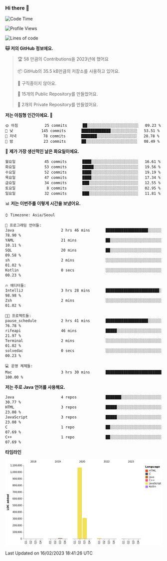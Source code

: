 ### Hi there 👋

<!--
**otm0937/otm0937** is a ✨ _special_ ✨ repository because its `README.md` (this file) appears on your GitHub profile.

Here are some ideas to get you started:

- 🔭 I’m currently working on ...
- 🌱 I’m currently learning ...
- 👯 I’m looking to collaborate on ...
- 🤔 I’m looking for help with ...
- 💬 Ask me about ...
- 📫 How to reach me: ...
- 😄 Pronouns: ...
- ⚡ Fun fact: ...
-->

  <!--START_SECTION:waka-->
![Code Time](http://img.shields.io/badge/Code%20Time-926%20hrs%2016%20mins-blue)

![Profile Views](http://img.shields.io/badge/Profile%20Views-6-blue)

![Lines of code](https://img.shields.io/badge/%EC%A0%80%EB%8A%94%20%EC%97%AC%ED%83%9C%EA%B9%8C%EC%A7%80%20-1%20Million%20%EC%A4%84%EC%9D%98%20%EC%BD%94%EB%93%9C%EB%A5%BC%20%EC%9E%91%EC%84%B1%ED%96%88%EC%96%B4%EC%9A%94.-blue)

**🐱 저의 GitHub 정보에요.** 

> 🏆 58 만큼의 Contributions을 2023년에 했어요
 > 
> 📦 GitHub의 35.5 kB만큼의 저장소를 사용하고 있어요. 
 > 
> 🚫 구직중이지 않아요.
 > 
> 📜 15개의 Public Repository를 만들었어요. 
 > 
> 🔑 2개의 Private Repository를 만들었어요.  
 > 
**저는 아침형 인간이에요. 🐤** 

```text
🌞 아침            25 commits       ██░░░░░░░░░░░░░░░░░░░░░░░   09.23 % 
🌆 낮　           145 commits       █████████████░░░░░░░░░░░░   53.51 % 
🌃 저녁            78 commits       ███████░░░░░░░░░░░░░░░░░░   28.78 % 
🌙 밤　            23 commits       ██░░░░░░░░░░░░░░░░░░░░░░░   08.49 % 

```
📅 **제가 가장 생산적인 날은 화요일이에요.** 

```text
월요일             45 commits       ████░░░░░░░░░░░░░░░░░░░░░   16.61 % 
화요일             53 commits       █████░░░░░░░░░░░░░░░░░░░░   19.56 % 
수요일             52 commits       ████░░░░░░░░░░░░░░░░░░░░░   19.19 % 
목요일             47 commits       ████░░░░░░░░░░░░░░░░░░░░░   17.34 % 
금요일             34 commits       ███░░░░░░░░░░░░░░░░░░░░░░   12.55 % 
토요일              8 commits       ░░░░░░░░░░░░░░░░░░░░░░░░░   02.95 % 
일요일             32 commits       ███░░░░░░░░░░░░░░░░░░░░░░   11.81 % 

```


📊 **저는 이번주를 이렇게 시간을 보냈어요.** 

```text
⌚︎ Timezone: Asia/Seoul

💬 프로그래밍 언어들: 
Java                     2 hrs 46 mins       ███████████████████░░░░░░   78.90 % 
YAML                     21 mins             ██░░░░░░░░░░░░░░░░░░░░░░░   10.11 % 
SQL                      20 mins             ██░░░░░░░░░░░░░░░░░░░░░░░   09.58 % 
sh                       2 mins              ░░░░░░░░░░░░░░░░░░░░░░░░░   01.02 % 
Kotlin                   0 secs              ░░░░░░░░░░░░░░░░░░░░░░░░░   00.23 % 

🔥 에디터들: 
IntelliJ                 3 hrs 28 mins       ████████████████████████░   98.98 % 
Zsh                      2 mins              ░░░░░░░░░░░░░░░░░░░░░░░░░   01.02 % 

🐱‍💻 프로젝트들: 
pause_schedule           2 hrs 41 mins       ███████████████████░░░░░░   76.78 % 
rifeapi                  46 mins             █████░░░░░░░░░░░░░░░░░░░░   21.97 % 
Terminal                 2 mins              ░░░░░░░░░░░░░░░░░░░░░░░░░   01.02 % 
solvedac                 0 secs              ░░░░░░░░░░░░░░░░░░░░░░░░░   00.23 % 

💻 운영 체제들: 
Mac                      3 hrs 30 mins       █████████████████████████   100.00 % 

```

**저는 주로 Java 언어를 사용해요.** 

```text
Java                     4 repos             ███████░░░░░░░░░░░░░░░░░░   30.77 % 
HTML                     3 repos             █████░░░░░░░░░░░░░░░░░░░░   23.08 % 
JavaScript               3 repos             █████░░░░░░░░░░░░░░░░░░░░   23.08 % 
C                        1 repo              ██░░░░░░░░░░░░░░░░░░░░░░░   07.69 % 
C++                      1 repo              ██░░░░░░░░░░░░░░░░░░░░░░░   07.69 % 

```


**타임라인**

![Chart not found](https://raw.githubusercontent.com/otm0937/otm0937/main/charts/bar_graph.png) 


 Last Updated on 16/02/2023 18:41:26 UTC
<!--END_SECTION:waka-->
